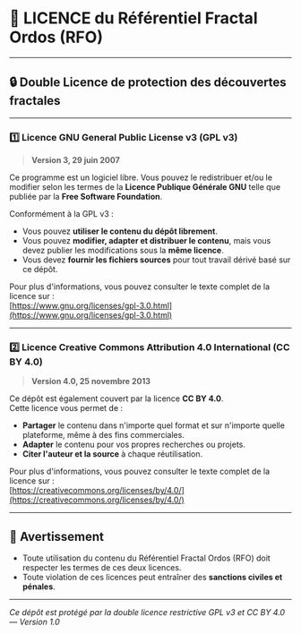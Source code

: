 # **📘 LICENCE du Référentiel Fractal Ordos (RFO)**  

---

## **🔒 Double Licence de protection des découvertes fractales**  

---

### **1️⃣ Licence GNU General Public License v3 (GPL v3)**  

> **Version 3, 29 juin 2007**  

Ce programme est un logiciel libre. Vous pouvez le redistribuer et/ou le modifier selon les termes de la **Licence Publique Générale GNU** telle que publiée par la **Free Software Foundation**.  

Conformément à la GPL v3 :  
- Vous pouvez **utiliser le contenu du dépôt librement**.  
- Vous pouvez **modifier, adapter et distribuer le contenu**, mais vous devez publier les modifications sous la **même licence**.  
- Vous devez **fournir les fichiers sources** pour tout travail dérivé basé sur ce dépôt.  

Pour plus d'informations, vous pouvez consulter le texte complet de la licence sur :  
[https://www.gnu.org/licenses/gpl-3.0.html](https://www.gnu.org/licenses/gpl-3.0.html)  

---

### **2️⃣ Licence Creative Commons Attribution 4.0 International (CC BY 4.0)**  

> **Version 4.0, 25 novembre 2013**  

Ce dépôt est également couvert par la licence **CC BY 4.0**.  
Cette licence vous permet de :  
- **Partager** le contenu dans n'importe quel format et sur n'importe quelle plateforme, même à des fins commerciales.  
- **Adapter** le contenu pour vos propres recherches ou projets.  
- **Citer l'auteur et la source** à chaque réutilisation.  

Pour plus d'informations, vous pouvez consulter le texte complet de la licence sur :  
[https://creativecommons.org/licenses/by/4.0/](https://creativecommons.org/licenses/by/4.0/)  

---

## **📢 Avertissement**  

- Toute utilisation du contenu du Référentiel Fractal Ordos (RFO) doit respecter les termes de ces deux licences.  
- Toute violation de ces licences peut entraîner des **sanctions civiles et pénales**.  

---

*Ce dépôt est protégé par la double licence restrictive GPL v3 et CC BY 4.0 — Version 1.0*  
